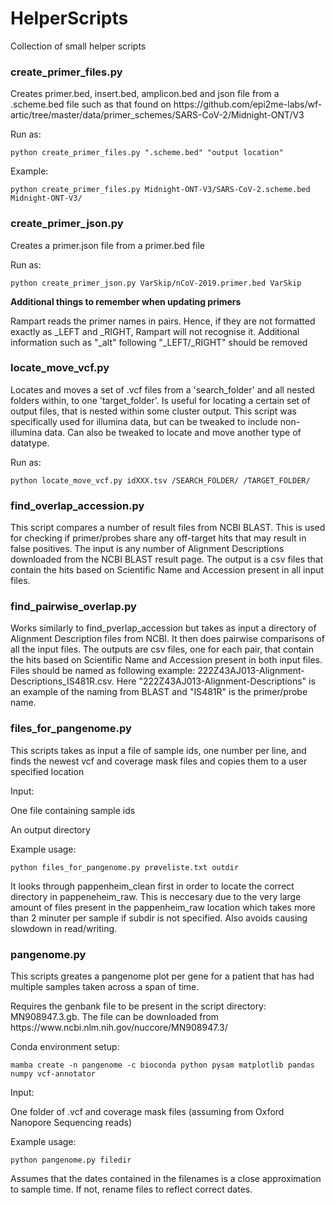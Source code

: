 # HelperScripts
Collection of small helper scripts

<h3>create_primer_files.py</h3>
<p>Creates primer.bed, insert.bed, amplicon.bed and json file from a .scheme.bed file such as that found on 
https://github.com/epi2me-labs/wf-artic/tree/master/data/primer_schemes/SARS-CoV-2/Midnight-ONT/V3</p>
<p>Run as:</p>
<code>python create_primer_files.py ".scheme.bed" "output location" </code>
<p>Example:</p>
<code>python create_primer_files.py Midnight-ONT-V3/SARS-CoV-2.scheme.bed Midnight-ONT-V3/ </code>

<h3>create_primer_json.py</h3>
<p>Creates a primer.json file from a primer.bed file</p>
<p>Run as:</p>
<code>python create_primer_json.py VarSkip/nCoV-2019.primer.bed VarSkip </code>

<p><strong>Additional things to remember when updating primers</strong></p>
<p>Rampart reads the primer names in pairs. Hence, if they are not formatted exactly as <primer-name>_LEFT and <primer-name>_RIGHT, Rampart will not recognise it. Additional information such as "_alt" following "_LEFT/_RIGHT" should be removed</p>

<h3>locate_move_vcf.py</h3>
<p>Locates and moves a set of .vcf files from a 'search_folder' and all nested folders within, to one 'target_folder'. Is useful for locating a certain set of output files, that is nested within some cluster output. This script was specifically used for illumina data, but can be tweaked to include non-illumina data. Can also be tweaked to locate and move another type of datatype.</p>
<p>Run as:</p>
<code>python locate_move_vcf.py idXXX.tsv /SEARCH_FOLDER/ /TARGET_FOLDER/</code>

<h3>find_overlap_accession.py</h3>
This script compares a number of result files from NCBI BLAST. This is used for checking if primer/probes share any off-target hits that may result in false positives.
The input is any number of Alignment Descriptions downloaded from the NCBI BLAST result page. The output is a csv files that contain the hits based on Scientific Name and Accession present in all input files.

<h3>find_pairwise_overlap.py</h3>
Works similarly to find_pverlap_accession but takes as input a directory of Alignment Description files from NCBI. It then does pairwise comparisons of all the input files. The outputs are csv files, one for each pair, that contain the hits based on Scientific Name and Accession present in both input files. Files should be named as following example: 222Z43AJ013-Alignment-Descriptions_IS481R.csv. Here "222Z43AJ013-Alignment-Descriptions" is an example of the naming from BLAST and "IS481R" is the primer/probe name.

<h3>files_for_pangenome.py</h3>
<p>This scripts takes as input a file of sample ids, one number per line, and finds the newest vcf and coverage mask files and copies them to a user specified location </p>
<p>Input:</p>
<p>One file containing sample ids</p>
<p>An output directory</p>
<p> Example usage:</p>
<code>python files_for_pangenome.py prøveliste.txt outdir</code>
<p>It looks through pappenheim_clean first in order to locate the correct directory in pappeneheim_raw. This is neccesary due to the very large amount of files present in the pappenheim_raw location which takes more than 2 minuter per sample if subdir is not specified. Also avoids causing slowdown in read/writing.</p>
  
<h3>pangenome.py</h3>
<p>This scripts greates a pangenome plot per gene for a patient that has had multiple samples taken across a span of time.</p> 
<p>Requires the genbank file to be present in the script directory: MN908947.3.gb. The file can be downloaded from https://www.ncbi.nlm.nih.gov/nuccore/MN908947.3/</p>
<p>Conda environment setup:</p>
<code>mamba create -n pangenome -c bioconda python pysam matplotlib pandas numpy vcf-annotator</code>
<p>Input:</p>
<p>One folder of .vcf and coverage mask files (assuming from Oxford Nanopore Sequencing reads)</p>
<p> Example usage:</p>
<code>python pangenome.py filedir</code>
<p>Assumes that the dates contained in the filenames is a close approximation to sample time. If not, rename files to reflect correct dates.</p>
